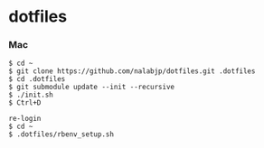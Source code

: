 dotfiles
========

### Mac

    $ cd ~
    $ git clone https://github.com/nalabjp/dotfiles.git .dotfiles
    $ cd .dotfiles
    $ git submodule update --init --recursive
    $ ./init.sh
    $ Ctrl+D
    
    re-login
    $ cd ~
    $ .dotfiles/rbenv_setup.sh
